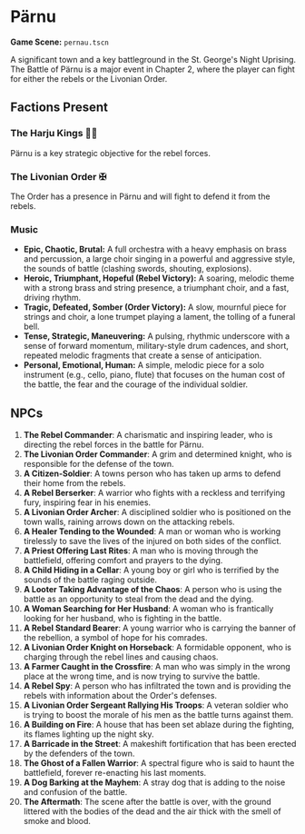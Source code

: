 # Pärnu

**Game Scene:** `pernau.tscn`

A significant town and a key battleground in the St. George's Night Uprising. The Battle of Pärnu is a major event in Chapter 2, where the player can fight for either the rebels or the Livonian Order.

## Factions Present

### The Harju Kings ✊🏻
Pärnu is a key strategic objective for the rebel forces.

### The Livonian Order ✠ 
The Order has a presence in Pärnu and will fight to defend it from the rebels.

### Music
- **Epic, Chaotic, Brutal:** A full orchestra with a heavy emphasis on brass and percussion, a large choir singing in a powerful and aggressive style, the sounds of battle (clashing swords, shouting, explosions).
- **Heroic, Triumphant, Hopeful (Rebel Victory):** A soaring, melodic theme with a strong brass and string presence, a triumphant choir, and a fast, driving rhythm.
- **Tragic, Defeated, Somber (Order Victory):** A slow, mournful piece for strings and choir, a lone trumpet playing a lament, the tolling of a funeral bell.
- **Tense, Strategic, Maneuvering:** A pulsing, rhythmic underscore with a sense of forward momentum, military-style drum cadences, and short, repeated melodic fragments that create a sense of anticipation.
- **Personal, Emotional, Human:** A simple, melodic piece for a solo instrument (e.g., cello, piano, flute) that focuses on the human cost of the battle, the fear and the courage of the individual soldier.

## NPCs

1.  **The Rebel Commander**: A charismatic and inspiring leader, who is directing the rebel forces in the battle for Pärnu.
2.  **The Livonian Order Commander**: A grim and determined knight, who is responsible for the defense of the town.
3.  **A Citizen-Soldier**: A towns person who has taken up arms to defend their home from the rebels.
4.  **A Rebel Berserker**: A warrior who fights with a reckless and terrifying fury, inspiring fear in his enemies.
5.  **A Livonian Order Archer**: A disciplined soldier who is positioned on the town walls, raining arrows down on the attacking rebels.
6.  **A Healer Tending to the Wounded**: A man or woman who is working tirelessly to save the lives of the injured on both sides of the conflict.
7.  **A Priest Offering Last Rites**: A man who is moving through the battlefield, offering comfort and prayers to the dying.
8.  **A Child Hiding in a Cellar**: A young boy or girl who is terrified by the sounds of the battle raging outside.
9.  **A Looter Taking Advantage of the Chaos**: A person who is using the battle as an opportunity to steal from the dead and the dying.
10. **A Woman Searching for Her Husband**: A woman who is frantically looking for her husband, who is fighting in the battle.
11. **A Rebel Standard Bearer**: A young warrior who is carrying the banner of the rebellion, a symbol of hope for his comrades.
12. **A Livonian Order Knight on Horseback**: A formidable opponent, who is charging through the rebel lines and causing chaos.
13. **A Farmer Caught in the Crossfire**: A man who was simply in the wrong place at the wrong time, and is now trying to survive the battle.
14. **A Rebel Spy**: A person who has infiltrated the town and is providing the rebels with information about the Order's defenses.
15. **A Livonian Order Sergeant Rallying His Troops**: A veteran soldier who is trying to boost the morale of his men as the battle turns against them.
16. **A Building on Fire**: A house that has been set ablaze during the fighting, its flames lighting up the night sky.
17. **A Barricade in the Street**: A makeshift fortification that has been erected by the defenders of the town.
18. **The Ghost of a Fallen Warrior**: A spectral figure who is said to haunt the battlefield, forever re-enacting his last moments.
19. **A Dog Barking at the Mayhem**: A stray dog that is adding to the noise and confusion of the battle.
20. **The Aftermath**: The scene after the battle is over, with the ground littered with the bodies of the dead and the air thick with the smell of smoke and blood.
